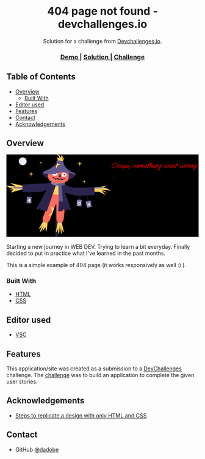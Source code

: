 <!-- Please update value in the {}  -->

<h1 align="center">404 page not found - devchallenges.io</h1>

<div align="center">
   Solution for a challenge from  <a href="http://devchallenges.io" target="_blank">Devchallenges.io</a>.
</div>

<div align="center">
  <h3>
    <a href="https://{your-demo-link.your-domain}">
      Demo
    </a>
    <span> | </span>
    <a href="https://{your-url-to-the-solution}">
      Solution
    </a>
    <span> | </span>
    <a href="https://devchallenges.io/challenges/wBunSb7FPrIepJZAg0sY">
      Challenge
    </a>
  </h3>
</div>

<!-- TABLE OF CONTENTS -->

## Table of Contents

- [Overview](#overview)
  - [Built With](#built-with)
- [Editor used](€editor-used)
- [Features](#features)
- [Contact](#contact)
- [Acknowledgements](#acknowledgements)

<!-- OVERVIEW -->

## Overview

![screenshot](https://github.com/dadobe/devchallenges-404-Not-Found/blob/main/404.png)

Starting a new journey in WEB DEV.
Trying to learn a bit everyday.
Finally decided to put in practice what I've learned in the past months.

This is a simple example of 404 page (it works responsively as well :) ).

### Built With

<!-- This section should list any major frameworks that you built your project using. Here are a few examples.-->

- [HTML](https://developer.mozilla.org/es/docs/Web/HTML/)
- [CSS](https://developer.mozilla.org/es/docs/Web/CSS)

## Editor used

- [VSC](https://code.visualstudio.com/)

## Features

<!-- List the features of your application or follow the template. Don't share the figma file here :) -->

This application/site was created as a submission to a [DevChallenges](https://devchallenges.io/challenges) challenge. The [challenge](https://devchallenges.io/challenges/wBunSb7FPrIepJZAg0sY) was to build an application to complete the given user stories.


## Acknowledgements

<!-- This section should list any articles or add-ons/plugins that helps you to complete the project. This is optional but it will help you in the future. For exmpale -->

- [Steps to replicate a design with only HTML and CSS](https://devchallenges-blogs.web.app/how-to-replicate-design/)


## Contact

- GitHub [@dadobe](https://github.com/dadobe/)
